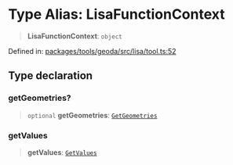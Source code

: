 # Type Alias: LisaFunctionContext

> **LisaFunctionContext**: `object`

Defined in: [packages/tools/geoda/src/lisa/tool.ts:52](https://github.com/GeoDaCenter/openassistant/blob/0f7bf760e453a1735df9463dc799b04ee2f630fd/packages/tools/geoda/src/lisa/tool.ts#L52)

## Type declaration

### getGeometries?

> `optional` **getGeometries**: [`GetGeometries`](GetGeometries.md)

### getValues

> **getValues**: [`GetValues`](GetValues.md)
